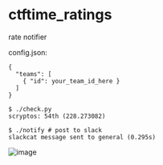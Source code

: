 # ctftime_ratings
rate notifier

config.json:
```
{
  "teams": [
    { "id": your_team_id_here }
  ]
}
```

```
$ ./check.py
scryptos: 54th (228.273082)
```

```
$ ./notify # post to slack
slackcat message sent to general (0.295s)
```

![image](https://cloud.githubusercontent.com/assets/6814758/12223130/4ae0470e-b812-11e5-97a7-d85c2be457b4.png)

